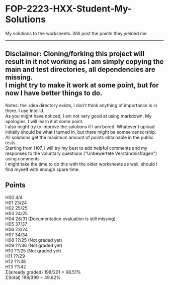 # FOP-2223-HXX-Student-My-Solutions
My solutions to the worksheets. Will post the points they yielded me.  

---
Disclaimer: Cloning/forking this project will result in it not working as I am simply copying the main and test directories, all dependencies are missing.  
I might try to make it work at some point, but for now I have better things to do.  
---
Notes: the .idea directory exists, I don't think anything of importance is in there. I use IntelliJ.  
As you might have  noticed, I am not very good at using markdown. My apologies, I will learn it at some point.  
I also might try to improve the solutions if I am bored. Whatever I upload initially should be what I turned in, but there might be somee censorship.  
All solutions get the maximum amount of points obtainable in the public tests.  
Starting from H07, I will try my best to add helpful comments and my responses to the voluntary questions ("Unbewertete Verständnisfragen") using comments.  
I might take the time to do this with the older worksheets as well, should I find myself with enough spare time.  
## Points
H00 4/4  
H01 23/24  
H02 25/25  
H03 24/25  
H04 28/31 (Documentation evaluation is still missing)  
H05 37/37  
H06 23/24  
H07 34/34  
H08 ??/25 (Not graded yet)  
H09 ??/36 (Not graded yet)  
H10 ??/25 (Not graded yet)  
H11 ??/29  
H12 ??/38  
H13 ??/42  
Σ(already graded) 198/201 = 98.51%  
Σ(total) 198/399 = 49.62%

